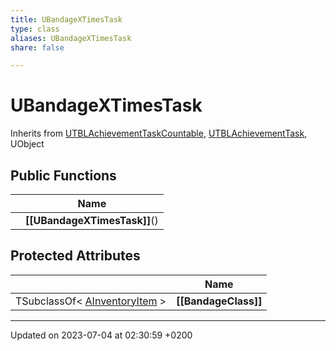 ```yaml
---
title: UBandageXTimesTask
type: class
aliases: UBandageXTimesTask
share: false

---
```


# UBandageXTimesTask





Inherits from [UTBLAchievementTaskCountable](/docs/SDK/Source/Classes/classUTBLAchievementTaskCountable.md), [UTBLAchievementTask](/docs/SDK/Source/Classes/classUTBLAchievementTask.md), UObject

## Public Functions

|                | Name           |
| -------------- | -------------- |
| | **[[UBandageXTimesTask]]**() |

## Protected Attributes

|                | Name           |
| -------------- | -------------- |
| TSubclassOf< [AInventoryItem](/docs/SDK/Source/Classes/classAInventoryItem.md) > | **[[BandageClass]]**  |

-------------------------------

Updated on 2023-07-04 at 02:30:59 +0200